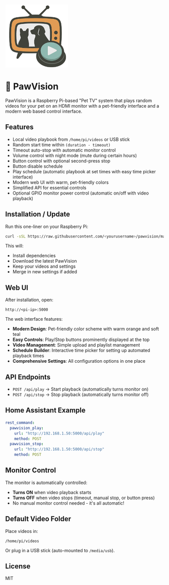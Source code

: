 <img src="static/pawvision.png" alt="PawVision Logo" height="200"/>

# 🐾 PawVision

PawVision is a Raspberry Pi-based "Pet TV" system that plays random videos for your pet on an HDMI monitor with a pet-friendly interface and a modern web based control interface.

## Features

- Local video playbook from `/home/pi/videos` or USB stick
- Random start time within `(duration - timeout)`
- Timeout auto-stop with automatic monitor control
- Volume control with night mode (mute during certain hours)
- Button control with optional second-press stop
- Button disable schedule
- Play schedule (automatic playbook at set times with easy time picker interface)
- Modern web UI with warm, pet-friendly colors
- Simplified API for essential controls
- Optional GPIO monitor power control (automatic on/off with video playback)

## Installation / Update

Run this one-liner on your Raspberry Pi:

```bash
curl -sSL https://raw.githubusercontent.com/<yourusername>/pawvision/main/install.sh | bash
```

This will:

- Install dependencies
- Download the latest PawVision
- Keep your videos and settings
- Merge in new settings if added

## Web UI

After installation, open:

```
http://<pi-ip>:5000
```

The web interface features:

- **Modern Design**: Pet-friendly color scheme with warm orange and soft teal
- **Easy Controls**: Play/Stop buttons prominently displayed at the top
- **Video Management**: Simple upload and playlist management
- **Schedule Builder**: Interactive time picker for setting up automated playback times
- **Comprehensive Settings**: All configuration options in one place

## API Endpoints

- `POST /api/play` → Start playback (automatically turns monitor on)
- `POST /api/stop` → Stop playback (automatically turns monitor off)

## Home Assistant Example

```yaml
rest_command:
  pawvision_play:
    url: "http://192.168.1.50:5000/api/play"
    method: POST
  pawvision_stop:
    url: "http://192.168.1.50:5000/api/stop"
    method: POST
```

## Monitor Control

The monitor is automatically controlled:

- **Turns ON** when video playback starts
- **Turns OFF** when video stops (timeout, manual stop, or button press)
- No manual monitor control needed - it's all automatic!

## Default Video Folder

Place videos in:

```
/home/pi/videos
```

Or plug in a USB stick (auto-mounted to `/media/usb`).

## License

MIT
